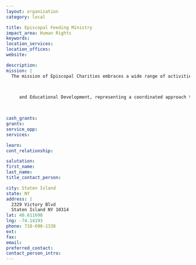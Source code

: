 ```yaml
---
layout: organization
category: local

title: Episcopal Feeding Ministry
impact_area: Human Rights
keywords: 
location_services: 
location_offices: 
website: 

description: 
mission: |
  The mission of Episcopal Charities embraces a wide range of activities that promote and support the community service programs operated and supported by Episcopal congregations in the Diocese of New York.   Episcopal Charities provides three basic services: Fund Development, Grantmaking,  		

  

  	 and Educational Development, representing a coordinated approach to support for congregations that wish to operate or sponsor programs serving people in their communities.	

  

cash_grants: 
grants: 
service_opp: 
services: 

learn: 
cont_relationship: 

salutation: 
first_name: 
last_name: 
title_contact_person: 

city: Staten Island
state: NY
address: |
  2329 Victory Blvd     
  Staten Island NY 10314
lat: 40.611698
lng: -74.14193
phone: 718-698-1338
ext: 
fax: 
email: 
preferred_contact: 
contact_person_intro: 
---
```

